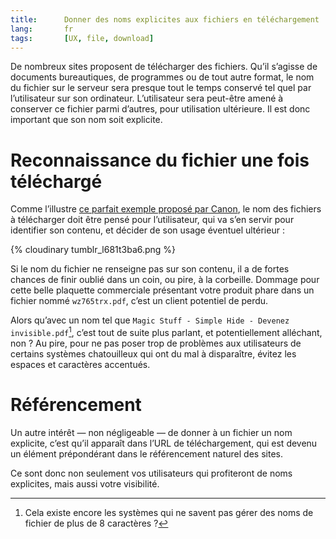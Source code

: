 ```yaml
---
title:      Donner des noms explicites aux fichiers en téléchargement
lang:       fr
tags:       [UX, file, download]
---
```


De nombreux sites proposent de télécharger des fichiers. Qu’il s’agisse de documents bureautiques, de programmes ou de tout autre format, le nom du fichier sur le serveur sera presque tout le temps conservé tel quel par l’utilisateur sur son ordinateur. L’utilisateur sera peut-être amené à conserver ce fichier parmi d’autres, pour utilisation ultérieure. Il est donc important que son nom soit explicite.

# Reconnaissance du fichier une fois téléchargé

Comme l’illustre [ce parfait exemple proposé par Canon](/2011/03/des-noms-de-fichiers-a-telecharger-denues-de-sens-sur-software-canon-europe-com.html), le nom des fichiers à télécharger doit être pensé pour l’utilisateur, qui va s’en servir pour identifier son contenu, et décider de son usage éventuel ultérieur :

{% cloudinary tumblr_l681t3ba6.png %}

Si le nom du fichier ne renseigne pas sur son contenu, il a de fortes chances de finir oublié dans un coin, ou pire, à la corbeille. Dommage pour cette belle plaquette commerciale présentant votre produit phare dans un fichier nommé `wz765trx.pdf`, c’est un client potentiel de perdu.

Alors qu’avec un nom tel que `Magic Stuff - Simple Hide - Devenez invisible.pdf`[^1], c’est tout de suite plus parlant, et potentiellement alléchant, non ? Au pire, pour ne pas poser trop de problèmes aux utilisateurs de certains systèmes chatouilleux qui ont du mal à disparaître, évitez les espaces et caractères accentués.

# Référencement

Un autre intérêt — non négligeable — de donner à un fichier un nom explicite, c’est qu’il apparaît dans l’URL de téléchargement, qui est devenu un élément prépondérant dans le référencement naturel des sites.

Ce sont donc non seulement vos utilisateurs qui profiteront de noms explicites, mais aussi votre visibilité.

[^1]: Cela existe encore les systèmes qui ne savent pas gérer des noms de fichier de plus de 8 caractères ?
